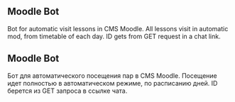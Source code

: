 ## Moodle Bot
Bot for automatic visit lessons in CMS Moodle. All lessons visit in automatic mod, from timetable of each day. ID gets from GET request in a chat link.
  
## Moodle Bot
Бот для автоматического посещения пар в CMS Moodle. Посещение идет полностью в автоматическом режиме, по расписанию дней. ID берется из GET запроса в ссылке чата.
